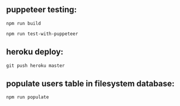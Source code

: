 ## puppeteer testing:
```npm run build```

```npm run test-with-puppeteer```

## heroku deploy:
```git push heroku master```

## populate users table in filesystem database:
```npm run populate```
